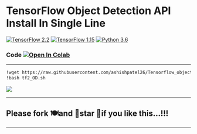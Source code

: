 # TensorFlow Object Detection API Install In Single Line

[![TensorFlow 2.2](https://camo.githubusercontent.com/3b8b9d165acbce79d50218dfaf1fb7c9a38238f3509a9bcf2e4910ec72338cb8/68747470733a2f2f696d672e736869656c64732e696f2f62616467652f54656e736f72466c6f772d322e322d4646364630303f6c6f676f3d74656e736f72666c6f77)](https://github.com/tensorflow/tensorflow/releases/tag/v2.2.0) [![TensorFlow 1.15](https://camo.githubusercontent.com/93830fd0099f1d0288d5cdbb71d5b3392f69360b2b88f4a0a2286db7ed0b3c10/68747470733a2f2f696d672e736869656c64732e696f2f62616467652f54656e736f72466c6f772d312e31352d4646364630303f6c6f676f3d74656e736f72666c6f77)](https://github.com/tensorflow/tensorflow/releases/tag/v1.15.0) [![Python 3.6](https://camo.githubusercontent.com/d333e96f0e3bbc7d0a2d3d4e8c74b0cb9ed7ab57139d9e72834dff74dc7de267/68747470733a2f2f696d672e736869656c64732e696f2f62616467652f507974686f6e2d332e362d333737364142)](https://www.python.org/downloads/release/python-360/)

### Code [![Open In Colab](https://camo.githubusercontent.com/84f0493939e0c4de4e6dbe113251b4bfb5353e57134ffd9fcab6b8714514d4d1/68747470733a2f2f636f6c61622e72657365617263682e676f6f676c652e636f6d2f6173736574732f636f6c61622d62616467652e737667)](https://colab.research.google.com/github/ashishpatel26/Tensorflow_object_detection_api_install_in_single_line/blob/main/object_detection_tutorial.ipynb)

----

```bash
!wget https://raw.githubusercontent.com/ashishpatel26/Tensorflow_object_detection_api_install_in_single_line/main/tf2_OD.sh
!bash tf2_OD.sh
```

![](https://github.com/ashishpatel26/Tensorflow_object_detection_api_install_in_single_line/blob/main/demo.gif?raw=true)

---

##  **Please fork 🍽️and 🌟star 🌟if you like this...!!!** 

---
